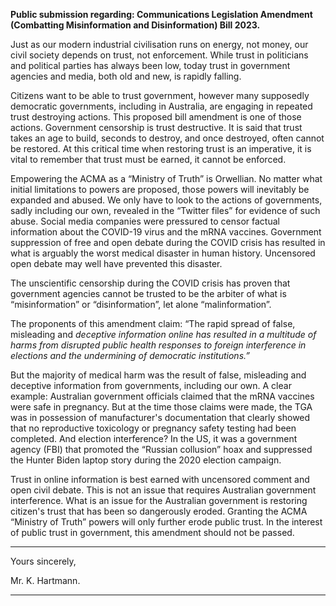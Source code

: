 **Public submission regarding: Communications Legislation Amendment**
**(Combatting Misinformation and Disinformation) Bill 2023.**

Just as our modern industrial civilisation runs on energy, not money, our civil society
depends on trust, not enforcement. While trust in politicians and political parties has
always been low, today trust in government agencies and media, both old and new,
is rapidly falling.

Citizens want to be able to trust government, however many supposedly democratic
governments, including in Australia, are engaging in repeated trust destroying
actions. This proposed bill amendment is one of those actions. Government
censorship is trust destructive. It is said that trust takes an age to build, seconds to
destroy, and once destroyed, often cannot be restored. At this critical time when
restoring trust is an imperative, it is vital to remember that trust must be earned, it
cannot be enforced.

Empowering the ACMA as a “Ministry of Truth” is Orwellian. No matter what initial
limitations to powers are proposed, those powers will inevitably be expanded and
abused. We only have to look to the actions of governments, sadly including our
own, revealed in the “Twitter files” for evidence of such abuse. Social media
companies were pressured to censor factual information about the COVID-19 virus
and the mRNA vaccines. Government suppression of free and open debate during
the COVID crisis has resulted in what is arguably the worst medical disaster in
human history. Uncensored open debate may well have prevented this disaster.

The unscientific censorship during the COVID crisis has proven that government
agencies cannot be trusted to be the arbiter of what is “misinformation” or
“disinformation”, let alone “malinformation”.

The proponents of this amendment claim: “The rapid spread of false, misleading and
_deceptive information online has resulted in a multitude of harms from disrupted_
_public health responses to foreign interference in elections and the undermining of_
_democratic institutions.”_

But the majority of medical harm was the result of false, misleading and deceptive
information from governments, including our own. A clear example: Australian
government officials claimed that the mRNA vaccines were safe in pregnancy. But at
the time those claims were made, the TGA was in possession of manufacturer's
documentation that clearly showed that no reproductive toxicology or pregnancy
safety testing had been completed. And election interference? In the US, it was a
government agency (FBI) that promoted the “Russian collusion” hoax and
suppressed the Hunter Biden laptop story during the 2020 election campaign.

Trust in online information is best earned with uncensored comment and open civil
debate. This is not an issue that requires Australian government interference. What
is an issue for the Australian government is restoring citizen's trust that has been so
dangerously eroded. Granting the ACMA “Ministry of Truth” powers will only further
erode public trust. In the interest of public trust in government, this amendment
should not be passed.


-----

Yours sincerely,

Mr. K. Hartmann.


-----

